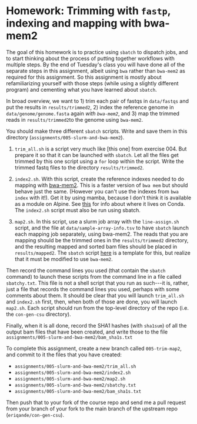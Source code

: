 # Homework: Trimming with `fastp`, indexing and mapping with bwa-mem2

The goal of this homework is to practice using `sbatch` to dispatch jobs, and to start thinking about
the process of putting together workflows with multiple steps.  By the end of Tuesday's class
you will have done all of the separate steps in this assignment, albeit using
`bwa` rather than `bwa-mem2` as required for this assignment.  So this assignment is
mostly about refamiliarizing yourself with those steps (while using a slightly different
program) and cementing what you have learned about `sbatch`.

In broad overview, we want to 1) trim each pair of fastqs in `data/fastqs` and put the
results in `results/trimmed2`, 2) index the reference genome in `data/genome/genome.fasta`
again _with `bwa-mem2`_, and 3) map the trimmed reads in `results/trimmed2`to the genome using 
`bwa-mem2`. 

You should make three different `sbatch` scripts.  Write and save them in this directory
(`assignments/005-slurm-and-bwa-mem2`).

1. `trim_all.sh` is a script very much like [this one] from exercise 004.  But prepare
   it so that it can be launched with `sbatch`.  Let all the files get trimmed by this one script
   using a `for` loop within the script.  Write the trimmed fastq files to the
   directory `results/trimmed2`.

2. `index2.sh`.  With this script, create the reference indexes needed to do mapping with
   [bwa-mem2](https://github.com/bwa-mem2/bwa-mem2).  This is a faster version of `bwa mem` but should
   behave just the same.  (However you can't use the indexes from `bwa index` with it!).  Get it by
   using mamba, because I don't think it is available as a module on Alpine.
   See [this](https://anaconda.org/bioconda/bwa-mem2) for info about where it lives
   on Conda.  The `index2.sh` script must also be run using sbatch.

3. `map2.sh`.  In this script, use a slurm job array with the `line-assign.sh` script, and the file
   at `data/sample-array-info.tsv` to have `sbatch` launch each mapping job separately, using bwa-mem2.
   The reads that you are mapping should be the trimmed ones in the `results/trimmed2` directory, and the
   resulting mapped and sorted bam files should be placed in `results/mapped2`.  The `sbatch` script
   [here](https://eriqande.github.io/con-gen-csu/nmfs-bioinf/slurm-arrays.html#putting-it-all-together-a-read-mapping-job-array)
   is a template for this, but realize that it must be modified to use `bwa-mem2`.


Then record the command lines you used (that contain the `sbatch` command)
to launch these scripts from the command line in a file called `sbatchy.txt`.
This file is not a shell script that you run as such---it is, rather, just
a file that records the command lines you used, perhaps with some comments about them.
It should be clear that you will launch `trim_all.sh` and `index2.sh` first,
then, when both of those are done, you will launch `map2.sh`.  Each script should run from the top-level
directory of the repo (i.e. the `con-gen-csu` directory).

Finally, when it is all done, record the SHA1 hashes (with `sha1sum`) of all the output bam files that have
been created, and write those to the file `assignments/005-slurm-and-bwa-mem2/bam_sha1s.txt`

To complete this assignment, create a new branch called `005-trim-map2`, and commit to it the files that
you have created:

- `assignments/005-slurm-and-bwa-mem2/trim_all.sh`
- `assignments/005-slurm-and-bwa-mem2/index2.sh`
- `assignments/005-slurm-and-bwa-mem2/map2.sh`
- `assignments/005-slurm-and-bwa-mem2/sbatchy.txt`
- `assignments/005-slurm-and-bwa-mem2/bam_sha1s.txt`

Then push that to your fork of the course repo and send me a pull request from your branch
of your fork to the main branch of the upstream repo (`eriqande/con-gen-csu`).


